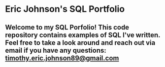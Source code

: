# Eric Johnson's SQL Portfolio

## Welcome to my SQL Porfolio! This code repository contains examples of SQL I've written. Feel free to take a look around and reach out via email if you have any questions: timothy.eric.johnson89@gmail.com

